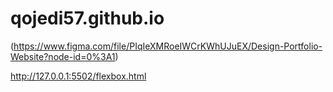 # qojedi57.github.io
(https://www.figma.com/file/PIqIeXMRoeIWCrKWhUJuEX/Design-Portfolio-Website?node-id=0%3A1)

http://127.0.0.1:5502/flexbox.html
